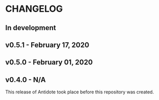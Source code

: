 # CHANGELOG

## In development


## v0.5.1 - February 17, 2020


## v0.5.0 - February 01, 2020

## v0.4.0 - N/A

This release of Antidote took place before this repository was created.
